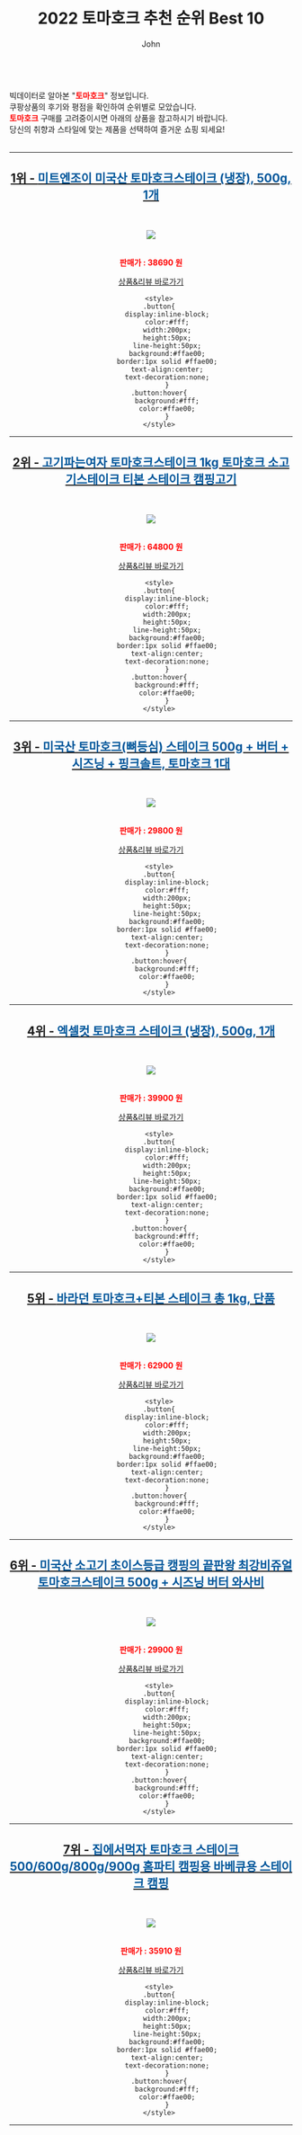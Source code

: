 ﻿---
layout: post
title:  "2022 토마호크 추천 순위 Best 10"
author: John
categories: [ 식품 ]
tags: [ 토마호크, 토마호크 스테이크, 토마호크 가격, 토마호크 미사일, 토마호크 스테이크 부위, 토마호크 스테이크 가격, 토마호크 스테이크 굽기, 토마호크 스테이크 뜻, 토마호크 숯불 시간, 토마호크 스테이크 조리법 ]
image: https://static.coupangcdn.com/image/retail/images/1948974944920-a7a591a7-6661-4f33-93ab-668aaedbbd7c.jpg 
description: "2022 토마호크 추천 순위 Best 10 관련 상품으로 가장 고객 선호도가 높은 제품입니다."
toc: true
toc_sticky: true
---

<br>
빅데이터로 알아본 "<b><font color='#ff0000'>토마호크</font></b>" 정보입니다.
<br>
쿠팡상품의 후기와 평점을 확인하여 순위별로 모았습니다.
<br>
<b><font color='#ff0000'>토마호크</font></b>  구매를 고려중이시면 아래의 상품을 참고하시기 바랍니다.
<br>
당신의 취향과 스타일에 맞는 제품을 선택하여 즐거운 쇼핑 되세요!
<br><br>
<hr>
<p>
    
<center><h2><a href="https://link.coupang.com/re/AFFSDP?lptag=AF7307611&pageKey=189225124&itemId=540301799&vendorItemId=4413161873&traceid=V0-153-acebf7ed6d6ba227&requestid=20221025090021496341686" target="_blank"><b>1위 - <font color='#01579B'>미트엔조이 미국산 토마호크스테이크 (냉장), 500g, 1개</font></b></a></h2><br>

<a href="https://link.coupang.com/re/AFFSDP?lptag=AF7307611&pageKey=189225124&itemId=540301799&vendorItemId=4413161873&traceid=V0-153-acebf7ed6d6ba227&requestid=20221025090021496341686" target="_blank"><img src="https://static.coupangcdn.com/image/retail/images/1948974944920-a7a591a7-6661-4f33-93ab-668aaedbbd7c.jpg"></a><br><br>

<b><font color='#ff0000'>판매가 : 38690 원</font></b><br>

<a href="https://link.coupang.com/re/AFFSDP?lptag=AF7307611&pageKey=189225124&itemId=540301799&vendorItemId=4413161873&traceid=V0-153-acebf7ed6d6ba227&requestid=20221025090021496341686" target="_blank" class="button">상품&리뷰 바로가기</a><p>

        <style>
        .button{
            display:inline-block;
            color:#fff;
            width:200px;
            height:50px;
            line-height:50px;
            background:#ffae00;
            border:1px solid #ffae00;
            text-align:center;
            text-decoration:none;
            }
        .button:hover{
            background:#fff;
            color:#ffae00;
            }
        </style>

<hr>

<center><h2><a href="https://link.coupang.com/re/AFFSDP?lptag=AF7307611&pageKey=4693132248&itemId=5901107652&vendorItemId=73199213308&traceid=V0-153-7eb63438327e6aa4&requestid=20221025090021496341686" target="_blank"><b>2위 - <font color='#01579B'>고기파는여자 토마호크스테이크 1kg 토마호크 소고기스테이크 티본 스테이크 캠핑고기</font></b></a></h2><br>

<a href="https://link.coupang.com/re/AFFSDP?lptag=AF7307611&pageKey=4693132248&itemId=5901107652&vendorItemId=73199213308&traceid=V0-153-7eb63438327e6aa4&requestid=20221025090021496341686" target="_blank"><img src="https://static.coupangcdn.com/image/vendor_inventory/0570/2e71c00d8e42d0ad2632cb111eab316c66bbc0dcb4da1a5697f309ca27ac.jpg"></a><br><br>

<b><font color='#ff0000'>판매가 : 64800 원</font></b><br>

<a href="https://link.coupang.com/re/AFFSDP?lptag=AF7307611&pageKey=4693132248&itemId=5901107652&vendorItemId=73199213308&traceid=V0-153-7eb63438327e6aa4&requestid=20221025090021496341686" target="_blank" class="button">상품&리뷰 바로가기</a><p>

        <style>
        .button{
            display:inline-block;
            color:#fff;
            width:200px;
            height:50px;
            line-height:50px;
            background:#ffae00;
            border:1px solid #ffae00;
            text-align:center;
            text-decoration:none;
            }
        .button:hover{
            background:#fff;
            color:#ffae00;
            }
        </style>

<hr>

<center><h2><a href="https://link.coupang.com/re/AFFSDP?lptag=AF7307611&pageKey=5705514041&itemId=9497195912&vendorItemId=80569230143&traceid=V0-153-e22e207b64998901&requestid=20221025090021496341686" target="_blank"><b>3위 - <font color='#01579B'>미국산 토마호크(뼈등심) 스테이크 500g + 버터 + 시즈닝 + 핑크솔트, 토마호크 1대</font></b></a></h2><br>

<a href="https://link.coupang.com/re/AFFSDP?lptag=AF7307611&pageKey=5705514041&itemId=9497195912&vendorItemId=80569230143&traceid=V0-153-e22e207b64998901&requestid=20221025090021496341686" target="_blank"><img src="https://static.coupangcdn.com/image/vendor_inventory/fe69/8d3dd091adfad73b952b1bb2efed42b8cb7d21b7a9ab9863bee4dcf88030.jpg"></a><br><br>

<b><font color='#ff0000'>판매가 : 29800 원</font></b><br>

<a href="https://link.coupang.com/re/AFFSDP?lptag=AF7307611&pageKey=5705514041&itemId=9497195912&vendorItemId=80569230143&traceid=V0-153-e22e207b64998901&requestid=20221025090021496341686" target="_blank" class="button">상품&리뷰 바로가기</a><p>

        <style>
        .button{
            display:inline-block;
            color:#fff;
            width:200px;
            height:50px;
            line-height:50px;
            background:#ffae00;
            border:1px solid #ffae00;
            text-align:center;
            text-decoration:none;
            }
        .button:hover{
            background:#fff;
            color:#ffae00;
            }
        </style>

<hr>

<center><h2><a href="https://link.coupang.com/re/AFFSDP?lptag=AF7307611&pageKey=6064153971&itemId=11164950485&vendorItemId=78443060340&traceid=V0-153-397f4d729895824d&requestid=20221025090021496341686" target="_blank"><b>4위 - <font color='#01579B'>엑셀컷 토마호크 스테이크 (냉장), 500g, 1개</font></b></a></h2><br>

<a href="https://link.coupang.com/re/AFFSDP?lptag=AF7307611&pageKey=6064153971&itemId=11164950485&vendorItemId=78443060340&traceid=V0-153-397f4d729895824d&requestid=20221025090021496341686" target="_blank"><img src="https://static.coupangcdn.com/image/retail/images/2021/08/31/10/9/4606ffcd-2430-46ed-874a-1fb73a0a874b.jpg"></a><br><br>

<b><font color='#ff0000'>판매가 : 39900 원</font></b><br>

<a href="https://link.coupang.com/re/AFFSDP?lptag=AF7307611&pageKey=6064153971&itemId=11164950485&vendorItemId=78443060340&traceid=V0-153-397f4d729895824d&requestid=20221025090021496341686" target="_blank" class="button">상품&리뷰 바로가기</a><p>

        <style>
        .button{
            display:inline-block;
            color:#fff;
            width:200px;
            height:50px;
            line-height:50px;
            background:#ffae00;
            border:1px solid #ffae00;
            text-align:center;
            text-decoration:none;
            }
        .button:hover{
            background:#fff;
            color:#ffae00;
            }
        </style>

<hr>

<center><h2><a href="https://link.coupang.com/re/AFFSDP?lptag=AF7307611&pageKey=6593349304&itemId=14886957360&vendorItemId=79192704775&traceid=V0-153-b5906b4a0e16fdb9&requestid=20221025090021496341686" target="_blank"><b>5위 - <font color='#01579B'>바라던 토마호크+티본 스테이크 총 1kg, 단품</font></b></a></h2><br>

<a href="https://link.coupang.com/re/AFFSDP?lptag=AF7307611&pageKey=6593349304&itemId=14886957360&vendorItemId=79192704775&traceid=V0-153-b5906b4a0e16fdb9&requestid=20221025090021496341686" target="_blank"><img src="https://static.coupangcdn.com/image/vendor_inventory/2048/598888c0035d2432c76320ce62f23070e8b22f1bb424a1dafb39d5099c20.jpg"></a><br><br>

<b><font color='#ff0000'>판매가 : 62900 원</font></b><br>

<a href="https://link.coupang.com/re/AFFSDP?lptag=AF7307611&pageKey=6593349304&itemId=14886957360&vendorItemId=79192704775&traceid=V0-153-b5906b4a0e16fdb9&requestid=20221025090021496341686" target="_blank" class="button">상품&리뷰 바로가기</a><p>

        <style>
        .button{
            display:inline-block;
            color:#fff;
            width:200px;
            height:50px;
            line-height:50px;
            background:#ffae00;
            border:1px solid #ffae00;
            text-align:center;
            text-decoration:none;
            }
        .button:hover{
            background:#fff;
            color:#ffae00;
            }
        </style>

<hr>

<center><h2><a href="https://link.coupang.com/re/AFFSDP?lptag=AF7307611&pageKey=6521865033&itemId=14452713981&vendorItemId=81696214547&traceid=V0-153-cf698965355014de&requestid=20221025090021496341686" target="_blank"><b>6위 - <font color='#01579B'>미국산 소고기 초이스등급 캥핑의 끝판왕 최강비쥬얼 토마호크스테이크 500g + 시즈닝 버터 와사비</font></b></a></h2><br>

<a href="https://link.coupang.com/re/AFFSDP?lptag=AF7307611&pageKey=6521865033&itemId=14452713981&vendorItemId=81696214547&traceid=V0-153-cf698965355014de&requestid=20221025090021496341686" target="_blank"><img src="https://static.coupangcdn.com/image/vendor_inventory/2404/27938f9bbb3b7fcf20bc48c43615f6288be2999d20c9020e72cc5857e056.jpg"></a><br><br>

<b><font color='#ff0000'>판매가 : 29900 원</font></b><br>

<a href="https://link.coupang.com/re/AFFSDP?lptag=AF7307611&pageKey=6521865033&itemId=14452713981&vendorItemId=81696214547&traceid=V0-153-cf698965355014de&requestid=20221025090021496341686" target="_blank" class="button">상품&리뷰 바로가기</a><p>

        <style>
        .button{
            display:inline-block;
            color:#fff;
            width:200px;
            height:50px;
            line-height:50px;
            background:#ffae00;
            border:1px solid #ffae00;
            text-align:center;
            text-decoration:none;
            }
        .button:hover{
            background:#fff;
            color:#ffae00;
            }
        </style>

<hr>

<center><h2><a href="https://link.coupang.com/re/AFFSDP?lptag=AF7307611&pageKey=6099271117&itemId=11419151703&vendorItemId=75192005879&traceid=V0-153-8a41be765cb92d10&requestid=20221025090021496341686" target="_blank"><b>7위 - <font color='#01579B'>집에서먹자 토마호크 스테이크 500/600g/800g/900g 홈파티 캠핑용 바베큐용 스테이크 캠핑</font></b></a></h2><br>

<a href="https://link.coupang.com/re/AFFSDP?lptag=AF7307611&pageKey=6099271117&itemId=11419151703&vendorItemId=75192005879&traceid=V0-153-8a41be765cb92d10&requestid=20221025090021496341686" target="_blank"><img src="https://static.coupangcdn.com/image/vendor_inventory/6d22/28eeb2de63d7cd0ca2fe3d6174770a6e65fcb89c4207420a8ab2e0e47c5e.jpg"></a><br><br>

<b><font color='#ff0000'>판매가 : 35910 원</font></b><br>

<a href="https://link.coupang.com/re/AFFSDP?lptag=AF7307611&pageKey=6099271117&itemId=11419151703&vendorItemId=75192005879&traceid=V0-153-8a41be765cb92d10&requestid=20221025090021496341686" target="_blank" class="button">상품&리뷰 바로가기</a><p>

        <style>
        .button{
            display:inline-block;
            color:#fff;
            width:200px;
            height:50px;
            line-height:50px;
            background:#ffae00;
            border:1px solid #ffae00;
            text-align:center;
            text-decoration:none;
            }
        .button:hover{
            background:#fff;
            color:#ffae00;
            }
        </style>

<hr>

<br><br><br><br><br><br><br>
<center><b><font color='#01579B' size='medium'>최저가 검색<br>
↓↓↓</font></b></center>
<center><iframe src="https://coupa.ng/b1Tbjx" width="100%" height="75" frameborder="0" scrolling="no" referrerpolicy="unsafe-url"></iframe></center>
<br><br>
<p>
<small>
    <div align="right">파트너스 활동을 통해 일정액의 수수료를 제공받을 수 있습니다.</div>
</small>
</p>
